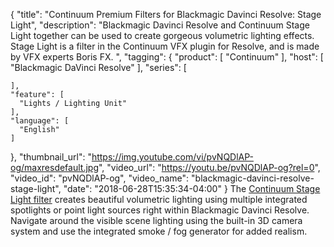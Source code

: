{
  "title": "Continuum Premium Filters for Blackmagic Davinci Resolve: Stage Light",
  "description": "Blackmagic Davinci Resolve and Continuum Stage Light together can be used to create gorgeous volumetric lighting effects. Stage Light is a filter in the Continuum VFX plugin for Resolve, and is made by VFX experts Boris FX. ",
  "tagging": {
    "product": [
      "Continuum"
    ],
    "host": [
      "Blackmagic DaVinci Resolve"
    ],
    "series": [

    ],
    "feature": [
      "Lights / Lighting Unit"
    ],
    "language": [
      "English"
    ]
  },
  "thumbnail_url": "https://img.youtube.com/vi/pvNQDlAP-og/maxresdefault.jpg",
  "video_url": "https://youtu.be/pvNQDlAP-og?rel=0",
  "video_id": "pvNQDlAP-og",
  "video_name": "blackmagic-davinci-resolve-stage-light",
  "date": "2018-06-28T15:35:34-04:00"
}
The [Continuum Stage Light filter](/products/continuum-filters/stage-light/) creates beautiful volumetric lighting using multiple integrated spotlights or point light sources right within Blackmagic Davinci Resolve.  Navigate around the visible scene lighting using the built-in 3D camera system and use the integrated smoke / fog generator for added realism.  
